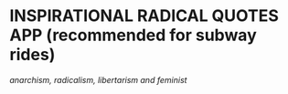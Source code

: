 # INSPIRATIONAL RADICAL QUOTES APP (recommended for subway rides)
*anarchism, radicalism, libertarism and feminist*

